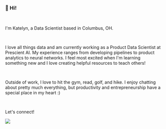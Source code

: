 <h3 align='left'>
  👋 Hi!
</h3>
<br>
<p>
  I'm Katelyn, a Data Scientist based in Columbus, OH.
</p>
<br>
<p>
  I love all things data and am currently working as a Product Data Scientist at Prescient AI. My experience ranges from developing pipelines to product analytics to neural networks. I feel most excited when I'm learning something new and I love creating helpful resources to teach others! 
</p>
<br>
<p>
  Outside of work, I love to hit the gym, read, golf, and hike. I enjoy chatting about pretty much everything, but productivity and entrepreneurship have a special place in my heart :)
</p>
<br>
<p>
  Let's connect!
</p>

<p align='left'>
  <a href="https://www.linkedin.com/in/katelyn-bischoff/">
    <img align="center" src="https://img.shields.io/badge/LinkedIn-blue?logo=linkedin&logoColor=white&link=https://www.linkedin.com/in/katelyn-bischoff/"/>
  </a>
</p>







